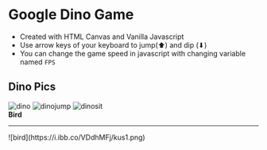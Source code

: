 # Google Dino Game
- Created with HTML Canvas and Vanilla Javascript
- Use arrow keys of your keyboard to jump(⬆) and dip (⬇)
- You can change the game speed in javascript with changing variable named <code>FPS</code>


## Dino Pics
![dino](https://i.ibb.co/KXf9WNm/dino1.png) 
![dinojump](https://i.ibb.co/HPSLHz3/dinojump.png) 
![dinosit](https://i.ibb.co/bFhnSGW/dinosit1.png) <br>
**Bird**
<hr> ![bird](https://i.ibb.co/VDdhMFj/kus1.png) <br>
